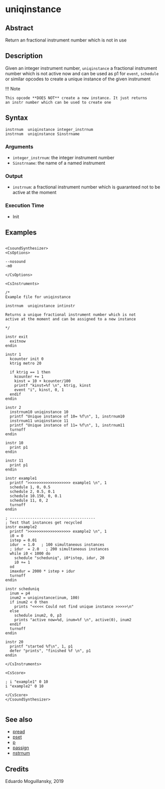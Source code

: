 # uniqinstance

## Abstract

Return an fractional instrument number which is not in use

## Description

Given an integer instrument number, `uniqinstance` a fractional 
instrument number which is not active now and can be used as p1
for `event`, `schedule` or similar opcodes to create a unique 
instance of the given instrument


!!! Note

    This opcode **DOES NOT** create a new instance. It just returns
    an instr number which can be used to create one
    

## Syntax

    instrnum  uniqinstance integer_instrnum
    instrnum  uniqinstance Sinstrname
    
### Arguments

* `integer_instrnum`: the integer instrument number
* `Sinstrname`: the name of a named instrument

### Output

* `instrnum`: a fractional instrument number which is guaranteed
  not to be active at the moment

### Execution Time

* Init 


## Examples

```csound 

<CsoundSynthesizer>
<CsOptions>

--nosound
-m0

</CsOptions>

<CsInstruments>

/*
Example file for uniqinstance

instrnum  uniqinstance intinstr

Returns a unique fractional instrument number which is not
active at the moment and can be assigned to a new instance

*/

instr exit
  exitnow
endin

instr 1
  kcounter init 0
  ktrig metro 20
  
  if ktrig == 1 then
    kcounter += 1
    kinst = 10 + kcounter/100
    printf "kinst=%f \n", ktrig, kinst
    event "i", kinst, 0, 1
  endif
endin

instr 2
  instrnum10 uniqinstance 10
  printf "Unique instance of 10= %f\n", 1, instrnum10
  instrnum11 uniqinstance 11
  printf "Unique instance of 11= %f\n", 1, instrnum11
  turnoff
endin

instr 10
  print p1
endin

instr 11
  print p1
endin

instr example1
  printf ">>>>>>>>>>>>>>>>>>> example1 \n", 1
  schedule 1, 0, 0.5
  schedule 2, 0.5, 0.1
  schedule 10.150, 0, 0.1
  schedule 11, 0, 2
  turnoff
endin

; --------------------------------------
; Test that instances get recycled
instr example2
  printf ">>>>>>>>>>>>>>>>>>> example2 \n", 1
  i0 = 0
  istep = 0.01
  idur  = 1.0   ; 100 simultaneous instances
  ; idur  = 2.0   ; 200 simultaneous instances
  while i0 < 1000 do
    schedule "scheduniq", i0*istep, idur, 20
    i0 += 1
  od
  imaxdur = 2000 * istep + idur
  turnoff
endin

instr scheduniq
  inum = p4
  inum2 = uniqinstance(inum, 100)
  if inum2 < 0 then
    prints "<<<<< Could not find unique instance >>>>>\n"
  else
    schedule inum2, 0, p3
    prints "active now=%d, inum=%f \n", active(0), inum2
  endif
  turnoff
endin

instr 20
  printf "started %f\n", 1, p1
  defer "prints", "finished %f \n", p1
endin

</CsInstruments>

<CsScore>

; i "example1" 0 10 
i "example2" 0 10

</CsScore>
</CsoundSynthesizer>


```


## See also

* [pread](pread.md)
* [pset](https://csound.com/docs/manual/pset.html)
* [p](https://csound.com/docs/manual/p.html)
* [passign](https://csound.com/docs/manual/passign.html)
* [nstrnum](https://csound.com/docs/manual/nstrnum.html)

## Credits

Eduardo Moguillansky, 2019
